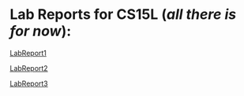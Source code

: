 # Lab Reports for CS15L (*all there is for now*):

[LabReport1](https://wilbow86.github.io/15L-Lab-Repo1-erw/LabReport1Week2)

[LabReport2](https://wilbow86.github.io/15L-Lab-Repo1-erw/LabReport2Week4)

[LabReport3](https://wilbow86.github.io/15L-Lab-Repo1-erw/lab-report-3-week-6)
